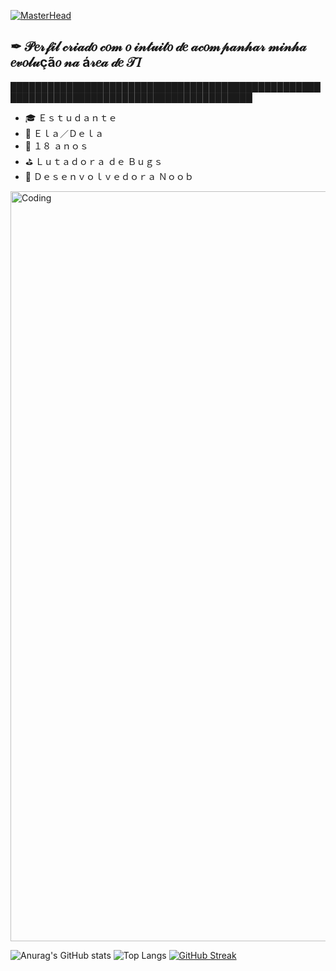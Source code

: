[![MasterHead](https://user-images.githubusercontent.com/130113421/230691100-3cf911f2-03d6-4e65-aae8-bf679c6c3b6c.png)](https://github.com/4rt3mis4D4)

## ✒ 𝒫𝑒𝓇𝒻𝒾𝓁 𝒸𝓇𝒾𝒶𝒹𝑜 𝒸𝑜𝓂 𝑜 𝒾𝓃𝓉𝓊𝒾𝓉𝑜 𝒹𝑒 𝒶𝒸𝑜𝓂𝓅𝒶𝓃𝒽𝒶𝓇 𝓂𝒾𝓃𝒽𝒶 𝑒𝓋𝑜𝓁𝓊çã𝑜 𝓃𝒶 á𝓇𝑒𝒶 𝒹𝑒 𝒯𝐼 

█████████████████████████████████████████████████████████████████████████████████████████

-  🎓 Ｅｓｔｕｄａｎｔｅ 
-  📌 Ｅｌａ／Ｄｅｌａ
-  📆 １８ ａｎｏｓ
-  ⛳ Ｌｕｔａｄｏｒａ ｄｅ Ｂｕｇｓ
-  🚀 Ｄｅｓｅｎｖｏｌｖｅｄｏｒａ Ｎｏｏｂ

<a> 
  <img align="center" alt="Coding" width="1200" src="https://blog.appi9.com/wp-content/uploads/2020/06/1_L_QoAG863l8QvqxpNyBiqw.gif">
</a>  

  ![Anurag's GitHub stats](https://github-readme-stats.vercel.app/api?username=4rt3mis4D4&show_icons=true&theme=radical) 
  ![Top Langs](https://github-readme-stats.vercel.app/api/top-langs/?username=anuraghazra&hide_progress=true&theme=radical)
  [![GitHub Streak](https://github-readme-streak-stats.herokuapp.com/?user=4rt3mis4D4&theme=radical)](https://git.io/streak-stats)
  
  
  
